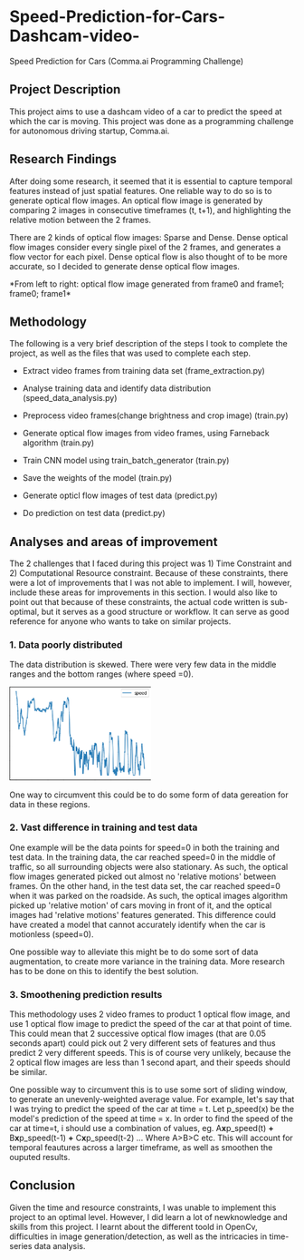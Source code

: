 # Speed-Prediction-for-Cars-Dashcam-video-
Speed Prediction for Cars (Comma.ai Programming Challenge) 

## Project Description
This project aims to use a dashcam video of a car to predict the speed at which the car is moving. This project was done as a programming challenge for autonomous driving startup, Comma.ai.

## Research Findings
After doing some research, it seemed that it is essential to capture temporal features instead of just spatial features. One reliable way to do so is to generate optical flow images. An optical flow image is generated by comparing 2 images in consecutive timeframes (t, t+1), and highlighting the relative motion between the 2 frames.

There are 2 kinds of optical flow images: Sparse and Dense. Dense optical flow images consider every single pixel of the 2 frames, and generates a flow vector for each pixel. Dense optical flow is also thought of to be more accurate, so I decided to generate dense optical flow images.
<div class="row">
  <div class="column>
              <img src="images/frame0.jpg" alt = "optical image generated form frame 0 and 1" width = "200"></div>
 <div class="column><img src="images/trainData_frame0.PNG" alt = "frame0" width="150"></div>
  <div class="column><img src="images/trainData_frame1.PNG" alt = "frame1" width = "150"></div>
  </div>
*From left to right: optical flow image generated from frame0 and frame1; frame0; frame1*



## Methodology
The following is a very brief description of the steps I took to complete the project, as well as the files that was used to complete each step.

- Extract video frames from training data set (frame_extraction.py)
- Analyse training data and identify data distribution (speed_data_analysis.py)
- Preprocess video frames(change brightness and crop image) (train.py)
- Generate optical flow images from video frames, using Farneback algorithm (train.py)
- Train CNN model using train_batch_generator (train.py)
- Save the weights of the model (train.py)

- Generate opticl flow images of test data (predict.py)
- Do prediction on test data (predict.py)

## Analyses and areas of improvement
The 2 challenges that I faced during this project was 1) Time Constraint and 2) Computational Resource constraint. Because of these constraints, there were a lot of improvements that I was not able to implement. I will, however, include these areas for improvements in this section. I would also like to point out that because of these constraints, the actual code written is sub-optimal, but it serves as a good structure or workflow. It can serve as good reference for anyone who wants to take on similar projects. 

### 1. Data poorly distributed
The data distribution is skewed. There were very few data in the middle ranges and the bottom ranges (where speed =0). 

<img src="images/trainData_distribution.PNG" alt = "training data distribution" width ="250">

One way to circumvent this could be to do some form of data gereation for data in these regions.

### 2. Vast difference in training and test data
One example will be the data points for speed=0 in both the training and test data. In the training data, the car reached speed=0 in the middle of traffic, so all surrounding objects were also stationary. As such, the optical flow images generated picked out almost no 'relative motions' between frames. On the other hand, in the test data set, the car reached speed=0 when it was parked on the roadside. As such, the optical images algorithm picked up 'relative motion' of cars moving in front of it, and the optical images had 'relative motions' features generated. This difference could have created a model that cannot accurately identify when the car is motionless (speed=0). 

One possible way to alleviate this might be to do some sort of data augmentation, to create more variance in the training data. More research has to be done on this to identify the best solution.

### 3. Smoothening prediction results
This methodology uses 2 video frames to product 1 optical flow image, and use 1 optical flow image to predict the speed of the car at that point of time. This could mean that 2 successive optical flow images (that are 0.05 seconds apart) could pick out 2 very different sets of features and thus predict 2 very different speeds. This is of course very unlikely, because the 2 optical flow images are less than 1 second apart, and their speeds should be similar.

One possible way to circumvent this is to use some sort of sliding window, to generate an unevenly-weighted average value. For example, let's say that I was trying to predict the speed of the car at time = t. Let p_speed(x) be the model's prediction of the speed at time = x. In order to find the speed of the car at time=t, i should use a combination of values, eg. A**x**p_speed(t) **+** B**x**p_speed(t-1) **+** C**x**p_speed(t-2) ... Where A>B>C etc. This will account for temporal feautures across a larger timeframe, as well as smoothen the ouputed results.

## Conclusion
Given the time and resource constraints, I was unable to implement this project to an optimal level. However, I did learn a lot of newknowledge and skills from this project. I learnt about the different toold in OpenCv, difficulties in image generation/detection, as well as the intricacies in time-series data analysis.
